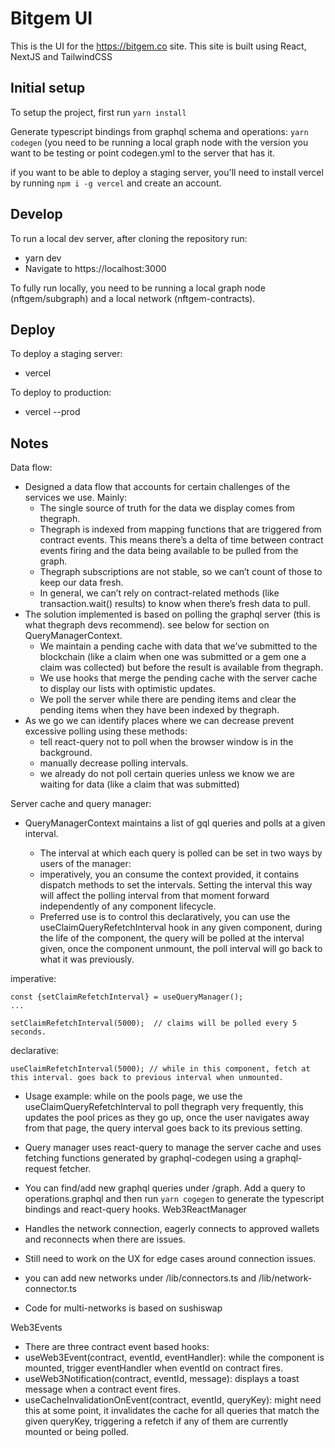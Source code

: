 # Bitgem UI

This is the UI for the https://bitgem.co site. This site is built using React, NextJS and TailwindCSS

## Initial setup

To setup the project, first run `yarn install`

Generate typescript bindings from graphql schema and operations: `yarn codegen` (you need to be running a local graph node with the version you want to be testing or point codegen.yml to the server that has it.

if you want to be able to deploy a staging server, you'll need to install vercel by running `npm i -g vercel` and create an account.

## Develop

To run a local dev server, after cloning the repository run:

- yarn dev
- Navigate to https://localhost:3000

To fully run locally, you need to be running a local graph node (nftgem/subgraph) and a local network (nftgem-contracts).

## Deploy

To deploy a staging server:

- vercel

To deploy to production:

- vercel --prod

## Notes

Data flow:

* Designed a data flow that accounts for certain challenges of the services we use. Mainly:
  * The single source of truth for the data we display comes from thegraph.
  * Thegraph is indexed from mapping functions that are triggered from contract events. This means there’s a delta of time between contract events firing and the data being available to be pulled from the graph.
  * Thegraph subscriptions are not  stable, so we can’t count of those to keep our data fresh.
  * In general, we can’t rely on contract-related methods (like transaction.wait() results) to know when there’s fresh data to pull.
* The solution implemented is based on polling the graphql server (this is what thegraph devs recommend). see below for section on QueryManagerContext.
  * We maintain a pending cache with data that we’ve submitted to the blockchain (like a claim when one was submitted or a gem one a claim was collected) but before the result is available from thegraph.
  * We use hooks that merge the pending cache with the server cache to display our lists with optimistic updates.
  * We poll the server while there are pending items and clear the pending items when they have been indexed by thegraph.
* As we go we can identify places where we can decrease prevent excessive polling using these methods:
  * tell react-query not to poll when the browser window is in the background.
  * manually decrease polling intervals.
  * we already do not poll certain queries unless we know we are waiting for data (like a claim that was submitted)

Server cache and query manager:

* QueryManagerContext maintains a list of gql queries and polls at a given interval.

  * The interval at which each query is polled can be set in two ways by users of the manager:
  * imperatively, you an consume the context provided, it contains dispatch methods to set the intervals. Setting the interval this way will affect the polling interval from that moment forward independently of any component lifecycle. 
  * Preferred use is to control this declaratively, you can use the useClaimQueryRefetchInterval hook in any given component, during the life of the component, the query will be polled at the interval given, once the component unmount, the poll interval will go back to what it was previously.

imperative:
```
const {setClaimRefetchInterval} = useQueryManager();
...

setClaimRefetchInterval(5000);  // claims will be polled every 5 seconds.
```

declarative: 
```
useClaimRefetchInterval(5000); // while in this component, fetch at this interval. goes back to previous interval when unmounted.
```

  * Usage example: while on the pools page, we use the useClaimQueryRefetchInterval to poll thegraph very frequently, this updates the pool prices as they go up, once the user navigates away from that page, the query interval goes back to its previous setting.

* Query manager uses react-query to manage the server cache and uses fetching functions generated by graphql-codegen using a graphql-request fetcher.
* You can find/add new graphql queries under /graph. Add a query to operations.graphql and then run `yarn cogegen` to generate the typescript bindings and react-query hooks.
  Web3ReactManager
* Handles the network connection, eagerly connects to approved wallets and reconnects when there are issues.
* Still need to work on the UX for edge cases around connection issues.
* you can add new networks under /lib/connectors.ts and /lib/network-connector.ts
* Code for multi-networks is based on sushiswap

Web3Events

* There are three contract event based hooks:
* useWeb3Event(contract, eventId, eventHandler): while the component is mounted, trigger eventHandler when eventId on contract fires.
* useWeb3Notification(contract, eventId, message): displays a toast message when a contract event fires.
* useCacheInvalidationOnEvent(contract, eventId, queryKey): might need this at some point, it invalidates the cache for all queries that match the given queryKey, triggering a refetch if any of them are currently mounted or being polled.


